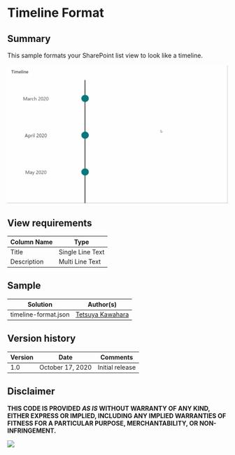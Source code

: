 # Timeline Format

## Summary
This sample formats your SharePoint list view to look like a timeline.

![screenshot of the sample](./timeline-format.gif)

## View requirements

Column Name   |Type
--------------|--------------
Title         | Single Line Text
Description   | Multi Line Text

## Sample

Solution             |Author(s)
---------------------|---------------------------
timeline-format.json |[Tetsuya Kawahara](https://twitter.com/techan_k)

## Version history

Version |Date             |Comments
--------|-----------------|--------
1.0     |October 17, 2020 |Initial release


## Disclaimer
**THIS CODE IS PROVIDED *AS IS* WITHOUT WARRANTY OF ANY KIND, EITHER EXPRESS OR IMPLIED, INCLUDING ANY IMPLIED WARRANTIES OF FITNESS FOR A PARTICULAR PURPOSE, MERCHANTABILITY, OR NON-INFRINGEMENT.**

<img src="https://telemetry.sharepointpnp.com/sp-dev-list-formatting/view-samples/timeline-format" />